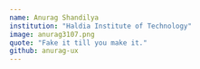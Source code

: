 ```yaml
---
name: Anurag Shandilya 
institution: "Haldia Institute of Technology"
image: anurag3107.png
quote: "Fake it till you make it."
github: anurag-ux
---
```

